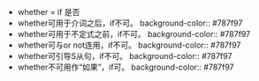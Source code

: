 - whether = if 是否
- whether可用于介词之后，if不可。
  background-color:: #787f97
- whether可用于不定式之前，if不可。
  background-color:: #787f97
- whether可与or not连用，if不可。
  background-color:: #787f97
- whether可引导S从句，if不可。
  background-color:: #787f97
- whether不可用作“如果”，if可。
  background-color:: #787f97
